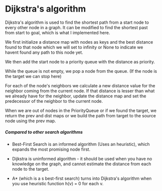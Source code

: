 # Dijkstra's algorithm

Dijkstra's algorithm is used to find the shortest path from a start node to every other node in a graph. It can be modified to find the shortest past from start to goal, which is what I implemented here.

We first initialize a distance map with nodes as keys and the best distance found to that node which we will set to infinity or None to indicate we havent found any path to this node yet.

We then add the start node to a priority queue with the distance as priority. 

While the queue is not empty, we pop a node from the queue. (If the node is the target we can stop here)

For each of the node's neighbors we calculate a new distance value for the neighbor coming from the current node.
If that distance is lesser than what we already have for the neighbor, update the distance map and set the predecessor of the neighbor to the current node.

When we are out of nodes in the PriorityQueue or if we found the target, we return the prev and dist maps or we build the path from target to the source node using the prev map.

##### Compared to other search algorithms

  - Best-First Search is an informed algorithm (Uses an heuristic), which expands the most promising node first.

  - Dijkstra is uninformed algorithm - it should be used when you have no knowledge on the graph, and cannot estimate the distance from each node to the target.

  - A* (which is a s best-first search) turns into Dijkstra's algorithm when you use heuristic function h(v)  = 0 for each v.
